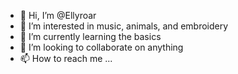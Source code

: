 - 👋 Hi, I’m @Ellyroar
- 👀 I’m interested in music, animals, and embroidery
- 🌱 I’m currently learning the basics
- 💞️ I’m looking to collaborate on anything
- 📫 How to reach me ...

<!---
Ellyroar/Ellyroar is a ✨ special ✨ repository because its `README.md` (this file) appears on your GitHub profile.
You can click the Preview link to take a look at your changes.
--->
